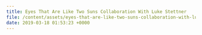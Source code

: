 ```yaml
---
title: Eyes That Are Like Two Suns Collaboration With Luke Stettner
file: /content/assets/eyes-that-are-like-two-suns-collaboration-with-luke-stettner.pdf
date: 2019-03-18 01:53:23 +0000
---
```

